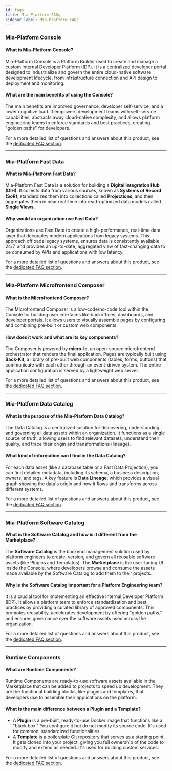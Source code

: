 ```yaml
---
id: faqs
title: Mia-Platform FAQs
sidebar_label: Mia-Platform FAQs
---
```


### Mia-Platform Console

#### What is Mia-Platform Console?
Mia-Platform Console is a Platform Builder used to create and manage a custom Internal Developer Platform (IDP). It is a centralized developer portal designed to industrialize and govern the entire cloud-native software development lifecycle, from infrastructure connection and API design to deployment and monitoring.

#### What are the main benefits of using the Console?
The main benefits are improved governance, developer self-service, and a lower cognitive load. It empowers development teams with self-service capabilities, abstracts away cloud-native complexity, and allows platform engineering teams to enforce standards and best practices, creating "golden paths" for developers.

For a more detailed list of questions and answers about this product, see the [dedicated FAQ section](/getting-started/faqs/console.md).

***

### Mia-Platform Fast Data

#### What is Mia-Platform Fast Data?
Mia-Platform Fast Data is a solution for building a **Digital Integration Hub (DIH)**. It collects data from various sources, known as **Systems of Record (SoR)**, standardizes them into collections called **Projections**, and then aggregates them in near real-time into read-optimized data models called **Single Views**.

#### Why would an organization use Fast Data?
Organizations use Fast Data to create a high-performance, real-time data layer that decouples modern applications from legacy systems. This approach offloads legacy systems, ensures data is consistently available 24/7, and provides an up-to-date, aggregated view of fast-changing data to be consumed by APIs and applications with low latency.

For a more detailed list of questions and answers about this product, see the [dedicated FAQ section](/getting-started/faqs/fast-data.md).

***

### Mia-Platform Microfrontend Composer

#### What is the Microfrontend Composer?
The Microfrontend Composer is a low-code/no-code tool within the Console for building user interfaces like backoffices, dashboards, and developer portals. It allows users to visually assemble pages by configuring and combining pre-built or custom web components.

#### How does it work and what are its key components?
The Composer is powered by **micro-lc**, an open-source microfrontend orchestrator that renders the final application. Pages are typically built using **Back-Kit**, a library of pre-built web components (tables, forms, buttons) that communicate with each other through an event-driven system. The entire application configuration is served by a lightweight web server.

For a more detailed list of questions and answers about this product, see the [dedicated FAQ section](/getting-started/faqs/microfrontend-composer.md).

***

### Mia-Platform Data Catalog

#### What is the purpose of the Mia-Platform Data Catalog?
The Data Catalog is a centralized solution for discovering, understanding, and governing all data assets within an organization. It functions as a single source of truth, allowing users to find relevant datasets, understand their quality, and trace their origin and transformations (lineage).

#### What kind of information can I find in the Data Catalog?
For each data asset (like a database table or a Fast Data Projection), you can find detailed metadata, including its schema, a business description, owners, and tags. A key feature is **Data Lineage**, which provides a visual graph showing the data's origin and how it flows and transforms across different systems.

For a more detailed list of questions and answers about this product, see the [dedicated FAQ section](/getting-started/faqs/data-catalog.md).

***

### Mia-Platform Software Catalog

#### What is the Software Catalog and how is it different from the Marketplace?
The **Software Catalog** is the backend management solution used by platform engineers to create, version, and govern all reusable software assets (like Plugins and Templates). The **Marketplace** is the user-facing UI inside the Console, where developers browse and consume the assets made available by the Software Catalog to add them to their projects.

#### Why is the Software Catalog important for a Platform Engineering team?
It is a crucial tool for implementing an effective Internal Developer Platform (IDP). It allows a platform team to enforce standardization and best practices by providing a curated library of approved components. This promotes reusability, accelerates development by offering "golden paths," and ensures governance over the software assets used across the organization.

For a more detailed list of questions and answers about this product, see the [dedicated FAQ section](/getting-started/faqs/software-catalog.md).

***

### Runtime Components

#### What are Runtime Components?
Runtime Components are ready-to-use software assets available in the Marketplace that can be added to projects to speed up development. They are the functional building blocks, like plugins and templates, that developers use to assemble their applications on the platform.

#### What is the main difference between a Plugin and a Template?
* A **Plugin** is a pre-built, ready-to-use Docker image that functions like a "black box." You configure it but do not modify its source code. It's used for common, standardized functionalities.
* A **Template** is a boilerplate Git repository that serves as a starting point. It gets cloned into your project, giving you full ownership of the code to modify and extend as needed. It's used for building custom services.

For a more detailed list of questions and answers about this product, see the [dedicated FAQ section](/getting-started/faqs/runtime-components.md).
